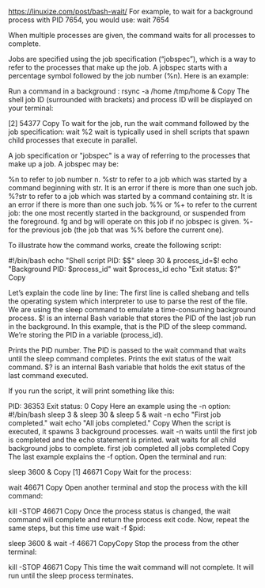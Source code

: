 https://linuxize.com/post/bash-wait/
For example, to wait for a background process with PID 7654, you would use:
wait 7654

When multiple processes are given, the command waits for all processes to complete.

Jobs are specified using the job specification (“jobspec”), which is a way to refer to the processes that make up the job. A jobspec starts with a percentage symbol followed by the job number (%n). Here is an example:

Run a command in a background :
rsync -a /home /tmp/home &
Copy
The shell job ID (surrounded with brackets) and process ID will be displayed on your terminal:

[2] 54377
Copy
To wait for the job, run the wait command followed by the job specification:
wait %2
wait is typically used in shell scripts that spawn child processes that execute in parallel.

A job specification or "jobspec" is a way of referring to the processes that make up a job. A jobspec may be:

%n to refer to job number n.
%str to refer to a job which was started by a command beginning with str. It is an error if there is more than one such job.
%?str to refer to a job which was started by a command containing str. It is an error if there is more than one such job.
%% or %+ to refer to the current job: the one most recently started in the background, or suspended from the foreground. fg and bg will operate on this job if no jobspec is given.
%- for the previous job (the job that was %% before the current one).

To illustrate how the command works, create the following script:

#!/bin/bash
echo "Shell script PID: $$"
sleep 30 &
process_id=$!
echo "Background PID: $process_id"
wait $process_id
echo "Exit status: $?"
Copy

Let’s explain the code line by line:
The first line is called shebang and tells the operating system which interpreter to use to parse the rest of the file.
We are using the sleep command to emulate a time-consuming background process.
$! is an internal Bash variable that stores the PID of the last job run in the background. In this example, that is the PID of the sleep command. We’re storing the PID in a variable (process_id).

Prints the PID number.
The PID is passed to the wait command that waits until the sleep command completes.
Prints the exit status of the wait command. $? is an internal Bash variable that holds the exit status of the last command executed.


If you run the script, it will print something like this:

PID: 36353
Exit status: 0
Copy
Here an example using the -n option:
#!/bin/bash
sleep 3 &
sleep 30 &
sleep 5 &
wait -n
echo "First job completed."
wait
echo "All jobs completed."
Copy
When the script is executed, it spawns 3 background processes. wait -n waits until the first job is completed and the echo statement is printed. wait waits for all child background jobs to complete.
first job completed
all jobs completed
Copy
The last example explains the -f option. Open the terminal and run:

sleep 3600 &
Copy
[1] 46671
Copy
Wait for the process:

wait 46671
Copy
Open another terminal and stop the process with the kill command:

kill -STOP 46671
Copy
Once the process status is changed, the wait command will complete and return the process exit code.
Now, repeat the same steps, but this time use wait -f $pid:

sleep 3600 &
wait -f 46671
CopyCopy
Stop the process from the other terminal:

kill -STOP 46671
Copy
This time the wait command will not complete. It will run until the sleep process terminates.


